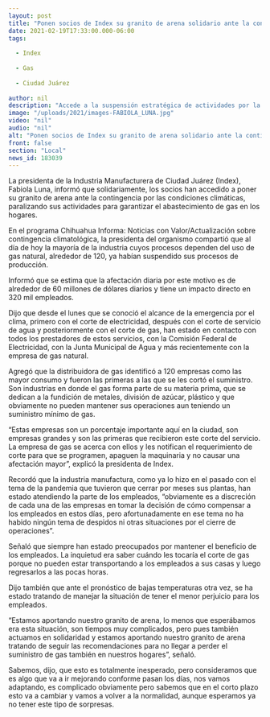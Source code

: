 ```yaml
---
layout: post
title: "Ponen socios de Index su granito de arena solidario ante la contingencia"
date: 2021-02-19T17:33:00.000-06:00
tags:
  
  - Index
  
  - Gas
  
  - Ciudad Juárez
  
author: nil
description: "Accede a la suspensión estratégica de actividades por la escasez de gas para garantizar el abasto domiciliario; industria manufacturera genera 320 mil empleos y se calcula la afectación en 60 millones de dólares diarios"
image: "/uploads/2021/images-FABIOLA_LUNA.jpg"
video: "nil"
audio: "nil"
alt: "Ponen socios de Index su granito de arena solidario ante la contingencia"
front: false
section: "Local"
news_id: 183039
---
```


La presidenta de la Industria Manufacturera de Ciudad Juárez (Index), Fabiola Luna, informó que solidariamente, los socios han accedido a poner su granito de arena ante la contingencia por las condiciones climáticas, paralizando sus actividades para garantizar el abastecimiento de gas en los hogares.

En el programa Chihuahua Informa: Noticias con Valor/Actualización sobre contingencia climatológica, la presidenta del organismo compartió que al día de hoy la mayoría de la industria cuyos procesos dependen del uso de gas natural, alrededor de 120, ya habían suspendido sus procesos de producción.

Informó que se estima que la afectación diaria por este motivo es de alrededor de 60 millones de dólares diarios y tiene un impacto directo en 320 mil empleados.

Dijo que desde el lunes que se conoció el alcance de la emergencia por el clima, primero con el corte de electricidad, después con el corte de servicio de agua y posteriormente con el corte de gas, han estado en contacto con todos los prestadores de estos servicios, con la Comisión Federal de Electricidad, con la Junta Municipal de Agua y más recientemente con la empresa de gas natural.

Agregó que la distribuidora de gas identificó a 120 empresas como las mayor consumo y fueron las primeras a las que se les cortó el suministro. Son industrias en donde el gas forma parte de su materia prima, que se dedican a la fundición de metales, división de azúcar, plástico y que obviamente no pueden mantener sus operaciones aun teniendo un suministro mínimo de gas.

“Estas empresas son un porcentaje importante aquí en la ciudad, son empresas grandes y son las primeras que recibieron este corte del servicio. La empresa de gas se acerca con ellos y les notifican el requerimiento de corte para que se programen, apaguen la maquinaria y no causar una afectación mayor”, explicó la presidenta de Index.

Recordó que la industria manufactura, como ya lo hizo en el pasado con el tema de la pandemia que tuvieron que cerrar por meses sus plantas, han estado atendiendo la parte de los empleados, “obviamente es a discreción de cada una de las empresas en tomar la decisión de cómo compensar a los empleados en estos días, pero afortunadamente en ese tema no ha habido ningún tema de despidos ni otras situaciones por el cierre de operaciones”.

Señaló que siempre han estado preocupados por mantener el beneficio de los empleados. La inquietud era saber cuándo les tocaría el corte de gas porque no pueden estar transportando a los empleados a sus casas y luego regresarlos a las pocas horas.

Dijo también que ante el pronóstico de bajas temperaturas otra vez, se ha estado tratando de manejar la situación de tener el menor perjuicio para los empleados.

“Estamos aportando nuestro granito de arena, lo menos que esperábamos era esta situación, son tiempos muy complicados, pero pues también actuamos en solidaridad y estamos aportando nuestro granito de arena tratando de seguir las recomendaciones para no llegar a perder el suministro de gas también en nuestros hogares”, señaló.

Sabemos, dijo, que esto es totalmente inesperado, pero consideramos que es algo que va a ir mejorando conforme pasan los días, nos vamos adaptando, es complicado obviamente pero sabemos que en el corto plazo esto va a cambiar y vamos a volver a la normalidad, aunque esperamos ya no tener este tipo de sorpresas.